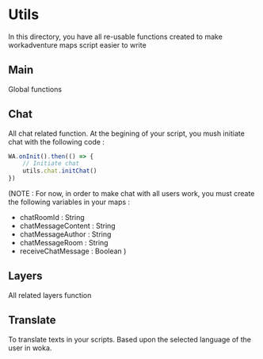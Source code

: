 # Utils
In this directory, you have all re-usable functions created to make workadventure maps script easier to write

## Main
Global functions

## Chat
All chat related function.
At the begining of your script, you mush initiate chat with the following code :

```javascript
WA.onInit().then(() => {
    // Initiate chat
    utils.chat.initChat()
})
```

(NOTE : For now, in order to make chat with all users work, you must create the following variables in your maps :
* chatRoomId : String
* chatMessageContent : String
* chatMessageAuthor : String
* chatMessageRoom : String
* receiveChatMessage : Boolean
)

## Layers
All related layers function

## Translate
To translate texts in your scripts. Based upon the selected language of the user in woka.